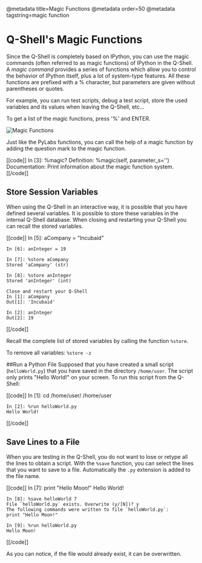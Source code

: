 @metadata title=Magic Functions
@metadata order=50
@metadata tagstring=magic function

[imgQshell6]: images/images50/qshell/Q-Shell_06.png


# Q-Shell's Magic Functions

Since the Q-Shell is completely based on IPython, you can use the magic commands (often referred to as magic functions) of IPython in the Q-Shell. A _magic command_ provides a series of functions which allow you to control the behavior of IPython itself, plus a lot of system-type features. All these functions are prefixed with a % character, but parameters are given without parentheses or quotes.

For example, you can run test scripts, debug a test script, store the used variables and its values when leaving the Q-Shell, etc...

To get a list of the magic functions, press '%' and ENTER.

![Magic Functions][imgQshell6]

Just like the PyLabs functions, you can call the help of a magic function by adding the question mark to the magic function.

[[code]]
    In [3]: %magic?
    Definition: %magic(self, parameter_s='')
    Documentation:
        Print information about the magic function system.
[[/code]]
        

## Store Session Variables
When using the Q-Shell in an interactive way, it is possible that you have defined several variables. It is possible to store these variables in the internal Q-Shell database. When closing and restarting your Q-Shell you can recall the stored variables.

[[code]]
    In [5]: aCompany = "Incubaid"
    
    In [6]: anInteger = 19
    
    In [7]: %store aCompany
    Stored 'aCompany' (str)
    
    In [8]: %store anInteger
    Stored 'anInteger' (int)
    
    Close and restart your Q-Shell
    In [1]: aCompany
    Out[1]: 'Incubaid'
    
    In [2]: anInteger
    Out[2]: 19
[[/code]]

Recall the complete list of stored variables by calling the function `%store`.

To remove all variables: `%store -z`


##Run a Python File
Supposed that you have created a small script (`helloWorld.py`) that you have saved in the directory `/home/user`. The script only prints "Hello World!" on your screen. To run this script from the Q-Shell:

[[code]]
    In [1]: cd /home/user/
    /home/user
    
    In [2]: %run helloWorld.py
    Hello World!
[[/code]]


## Save Lines to a File
When you are testing in the Q-Shell, you do not want to lose or retype all the lines to obtain a script. With the `%save` function, you can select the lines that you want to save to a file. Automatically the `.py` extension is added to the file name.

[[code]]
    In [7]: print "Hello Moon!"
    Hello World!
    
    In [8]: %save helloWorld 7
    File `helloWorld.py` exists. Overwrite (y/[N])? y
    The following commands were written to file `helloWorld.py`:
    print "Hello Moon!"
    
    In [9]: %run helloWorld.py
    Hello Moon!
[[/code]]

As you can notice, if the file would already exist, it can be overwritten.
